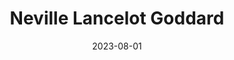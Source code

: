 ---
title: "Neville Lancelot Goddard"
cc-type: person
date: 2023-08-01
hashtag: neville-lancelot-goddard
tags:
  - Barbadian
  - writer
  - human being
---